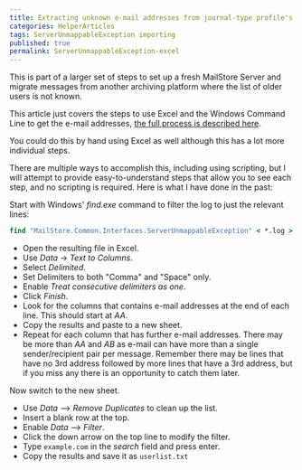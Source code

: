 ```yaml
---
title: Extracting unknown e-mail addresses from journal-type profile's debug log via Excel
categories: HelperArticles
tags: ServerUnmappableException importing
published: true
permalink: ServerUnmappableException-excel
--- 
```

This is part of a larger set of steps to set up a fresh MailStore Server and migrate messages from another archiving platform where the list of older users is not known.

This article just covers the steps to use Excel and the Windows Command Line to get the e-mail addresses, [the full process is described here](ServerUnmappableException.md).

You could do this by hand using Excel as well although this has a lot more individual steps.

There are multiple ways to accomplish this, including using scripting, but I will attempt to provide easy-to-understand steps that allow you to see each step, and no scripting is required. Here is what I have done in the past:

Start with Windows' *find.exe* command to filter the log to just the relevant lines:

```cmd
find "MailStore.Common.Interfaces.ServerUnmappableException" < *.log > userlist.txt
````

- Open the resulting file in Excel.
- Use *Data* -> *Text to Columns*.
- Select *Delimited*.
- Set Delimiters to both "Comma" and "Space" only.
- Enable *Treat consecutive delimiters as one*.
- Click *Finish*.
- Look for the columns that contains e-mail addresses at the end of each line. This should start at *AA*.
- Copy the results and paste to a new sheet.
- Repeat for each column that has further e-mail addresses. There may be more than *AA* and *AB* as e-mail can have more than a single sender/recipient pair per message. Remember there may be lines that have no 3rd address followed by more lines that have a 3rd address, but if you miss any there is an opportunity to catch them later.

Now switch to the new sheet.

- Use *Data* --> *Remove Duplicates* to clean up the list.
- Insert a blank row at the top.
- Enable *Data* --> *Filter*.
- Click the down arrow on the top line to modify the filter.
- Type `example.com` in the *search* field and press enter.
- Copy the results and save it as `userlist.txt`